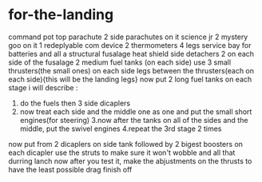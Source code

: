 # for-the-landing

command pot
top parachute
2 side parachutes on it
science jr
2 mystery goo on it
1 redeplyable com device
2 thermometers
4 legs 
service bay for batteries and all 
a structural fusalage 
heat shield
side detachers 2 on each side of the fusalage
2 medium fuel tanks (on each side)
use 3 small thrusters(the small ones) on each side
legs between the thrusters(each on each side){this will be the landing legs}
now put 2 long fuel tanks on each stage i will describe :
1. do the fuels then 3 side dicaplers
2. now treat each side and the middle one as one and put the small short engines(for steering)
3.now after the tanks on all of the sides and the middle, put the swivel engines
4.repeat the 3rd stage 2 times

now put from 2 dicaplers on side tank followed by 2 bigest boosters on each dicapler
use the struts to make sure it won't wobble and all that durring lanch 
now after you test it, make the abjustments on the thrusts to have the least possible drag
finish off 



